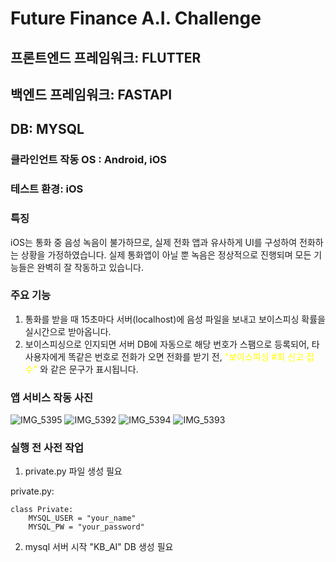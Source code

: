 # Future Finance A.I. Challenge

## 프론트엔드 프레임워크: FLUTTER
## 백엔드 프레임워크: FASTAPI
## DB: MYSQL

### 클라인언트 작동 OS : Android, iOS

### 테스트 환경: iOS 
### 특징
iOS는 통화 중 음성 녹음이 불가하므로, 실제 전화 앱과 유사하게 UI를 구성하여 전화하는 상황을 가정하였습니다.
실제 통화앱이 아닐 뿐 녹음은 정상적으로 진행되며 모든 기능들은 완벽히 잘 작동하고 있습니다.

### 주요 기능
1. 통화를 받을 때 15초마다 서버(localhost)에 음성 파일을 보내고 보이스피싱 확률을 실시간으로 받아옵니다.
2. 보이스피싱으로 인지되면 서버 DB에 자동으로 해당 번호가 스팸으로 등록되어, 타 사용자에게 똑같은 번호로 전화가 오면 전화를 받기 전, <span style="color:yellow">"보이스피싱 #회 신고 접수"</span> 와 같은 문구가 표시됩니다.

### 앱 서비스 작동 사진
![IMG_5395](https://github.com/intelryzen/KB-Datory/assets/66426612/9d6a8061-1710-42d5-826c-11168adf6f8a)
![IMG_5392](https://github.com/intelryzen/KB-Datory/assets/66426612/f5de2998-eaf4-4ed1-90be-dce8233bc8a1)
![IMG_5394](https://github.com/intelryzen/KB-Datory/assets/66426612/40e960aa-e822-4a7d-8f97-dc4834862355)
![IMG_5393](https://github.com/intelryzen/KB-Datory/assets/66426612/ada8096a-3d1a-4360-b49f-9434ffc41bf3)

### 실행 전 사전 작업

1. private.py 파일 생성 필요

private.py:

    class Private:
        MYSQL_USER = "your_name"
        MYSQL_PW = "your_password"

2. mysql 서버 시작
"KB_AI" DB 생성 필요    

